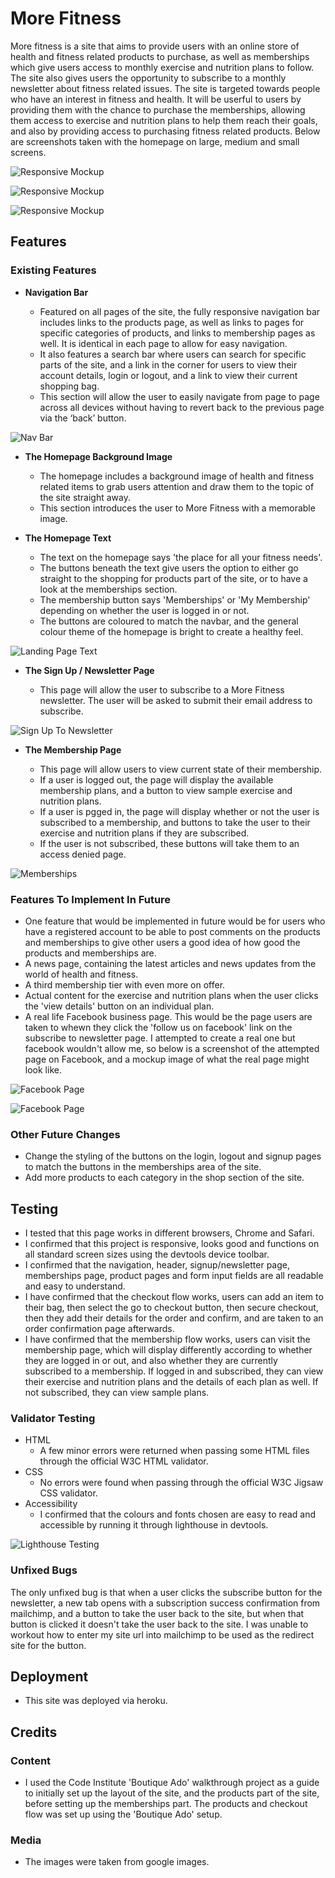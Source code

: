 # More Fitness

More fitness is a site that aims to provide users with an online store of health and fitness related products to purchase, as well as memberships which give users access to monthly exercise and nutrition plans to follow.
The site also gives users the opportunity to subscribe to a monthly newsletter about fitness related issues.
The site is targeted towards people who have an interest in fitness and health.
It will be userful to users by providing them with the chance to purchase the memberships, allowing them access to exercise and nutrition plans to help them reach their goals, and also by providing access to purchasing fitness related products.
Below are screenshots taken with the homepage on large, medium and small screens.

![Responsive Mockup](media/mf-responsive1.jpg)

![Responsive Mockup](media/mf-responsive2.jpg)

![Responsive Mockup](media/mf-responsive3.jpg)

## Features 

### Existing Features

- __Navigation Bar__

  - Featured on all pages of the site, the fully responsive navigation bar includes links to the products page, as well as links to pages for specific categories of products, and links to membership pages as well. It is identical in each page to allow for easy navigation.
  - It also features a search bar where users can search for specific parts of the site, and a link in the corner for users to view their account details, login or logout, and a link to view their current shopping bag.
  - This section will allow the user to easily navigate from page to page across all devices without having to revert back to the previous page via the ‘back’ button.

![Nav Bar](media/mf-navbar.jpg)

- __The Homepage Background Image__

  - The homepage includes a background image of health and fitness related items to grab users attention and draw them to the topic of the site straight away.
  - This section introduces the user to More Fitness with a memorable image.

- __The Homepage Text__

  - The text on the homepage says 'the place for all your fitness needs'.
  - The buttons beneath the text give users the option to either go straight to the shopping for products part of the site, or to have a look at the memberships section.
  - The membership button says 'Memberships' or 'My Membership' depending on whether the user is logged in or not.
  - The buttons are coloured to match the navbar, and the general colour theme of the homepage is bright to create a healthy feel.

![Landing Page Text](media/mf-homepage.jpg)

- __The Sign Up / Newsletter Page__

  - This page will allow the user to subscribe to a More Fitness newsletter. The user will be asked to submit their email address to subscribe.

![Sign Up To Newsletter](media/mf-subscribe.jpg)

- __The Membership Page__

  - This page will allow users to view current state of their membership.
  - If a user is logged out, the page will display the available membership plans, and a button to view sample exercise and nutrition plans.
  - If a user is pgged in, the page will display whether or not the user is subscribed to a membership, and buttons to take the user to their exercise and nutrition plans if they are subscribed.
  - If the user is not subscribed, these buttons will take them to an access denied page.

![Memberships](media/mf-membership.jpg)

### Features To Implement In Future

- One feature that would be implemented in future would be for users who have a registered account to be able to post comments on the products and memberships to give other users a good idea of how good the products and memberships are.
- A news page, containing the latest articles and news updates from the world of health and fitness.
- A third membership tier with even more on offer.
- Actual content for the exercise and nutrition plans when the user clicks the 'view details' button on an individual plan.
- A real life Facebook business page. This would be the page users are taken to whewn they click the 'follow us on facebook' link on the subscribe to newsletter page. I attempted to create a real one but facebook wouldn't allow me, so below is a screenshot of the attempted page on Facebook, and a mockup image of what the real page might look like.

![Facebook Page](media/mf-facebook-page.jpg)

![Facebook Page](media/mf-mock-facebook-page.jpg)

### Other Future Changes

- Change the styling of the buttons on the login, logout and signup pages to match the buttons in the memberships area of the site.
- Add more products to each category in the shop section of the site.

## Testing

- I tested that this page works in different browsers, Chrome and Safari.
- I confirmed that this project is responsive, looks good and functions on all standard screen sizes using the devtools device toolbar.
- I confirmed that the navigation, header, signup/newsletter page, memberships page, product pages and form input fields are all readable and easy to understand.
- I have confirmed that the checkout flow works, users can add an item to their bag, then select the go to checkout button, then secure checkout, then they add their details for the order and confirm, and are taken to an order confirmation page afterwards.
- I have confirmed that the membership flow works, users can visit the membership page, which will display differently according to whether they are logged in or out, and also whether they are currently subscribed to a membership. If logged in and subscribed, they can view their exercise and nutrition plans and the details of each plan as well. If not subscribed, they can view sample plans.

### Validator Testing 

- HTML
  - A few minor errors were returned when passing some HTML files through the official W3C HTML validator.
- CSS
  - No errors were found when passing through the official W3C Jigsaw CSS validator.
- Accessibility
  - I confirmed that the colours and fonts chosen are easy to read and accessible by running it through lighthouse in devtools.

![Lighthouse Testing](media/mf-lighthouse.jpg)

### Unfixed Bugs

The only unfixed bug is that when a user clicks the subscribe button for the newsletter, a new tab opens with a subscription success confirmation from mailchimp, and a button to take the user back to the site, but when that button is clicked it doesn't take the user back to the site. I was unable to workout how to enter my site url into mailchimp to be used as the redirect site for the button.

## Deployment

- This site was deployed via heroku.

## Credits 

### Content 

- I used the Code Institute 'Boutique Ado' walkthrough project as a guide to initially set up the layout of the site, and the products part of the site, before setting up the memberships part. The products and checkout flow was set up using the 'Boutique Ado' setup.

### Media

- The images were taken from google images.